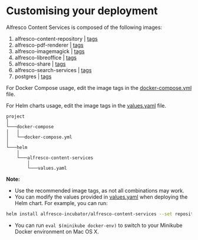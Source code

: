 # Customising your deployment

Alfresco Content Services is composed of the following images:

1. alfresco-content-repository |  [tags](https://hub.docker.com/r/alfresco/alfresco-content-repository/tags/)
2. alfresco-pdf-renderer | [tags](https://hub.docker.com/r/alfresco/alfresco-pdf-renderer/tags/)
3. alfresco-imagemagick | [tags](https://hub.docker.com/r/alfresco/alfresco-imagemagick/tags/)
4. alfresco-libreoffice | [tags](https://hub.docker.com/r/alfresco/alfresco-libreoffice/tags/)
5. alfresco-share | [tags](https://hub.docker.com/r/alfresco/alfresco-share/tags/)
6. alfresco-search-services | [tags](https://hub.docker.com/r/alfresco/alfresco-search-services/tags/)
7. postgres | [tags](https://hub.docker.com/r/library/postgres/tags/)

For Docker Compose usage, edit the image tags in the [docker-compose.yml](https://github.com/Alfresco/acs-deployment/blob/master/docker-compose/docker-compose.yml) file.  

For Helm charts usage, edit the image tags in the  [values.yaml](https://github.com/Alfresco/acs-deployment/blob/master/helm/alfresco-content-services/values.yaml) file.  

```
project
│
└───docker-compose
│   │
│   └──docker-compose.yml
│
└───helm
    │  
    └───alfresco-content-services
        │
        └───values.yaml
```

**Note:**
* Use the recommended image tags, as not all combinations may work.
* You can modify the values provided in [values.yaml](https://github.com/Alfresco/acs-deployment/blob/master/helm/alfresco-content-services/values.yaml) when deploying the Helm chart. For example, you can run:
```bash
helm install alfresco-incubator/alfresco-content-services --set repository.image.tag="yourTag" --set share.image.tag="yourTag"
```
* You can run ```eval $(minikube docker-env)``` to switch to your Minikube Docker environment on Mac OS X.
